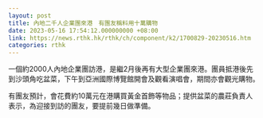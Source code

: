 ```yaml
---
layout: post
title: 內地二千人企業團來港　有團友稱料用十萬購物
date: 2023-05-16 17:54:12.000000000 +08:00
link: https://news.rthk.hk/rthk/ch/component/k2/1700829-20230516.htm
categories: rthk
---
```


一個約2000人內地企業團訪港，是繼2月後再有大型企業團來港。團員抵港後先到沙頭角吃盆菜，下午到亞洲國際博覽館開會及觀看演唱會，期間亦會觀光購物。

有團友預計，會花費約10萬元在港購買黃金首飾等物品；提供盆菜的農莊負責人表示，為迎接到訪的團友，要提前幾日做準備。
